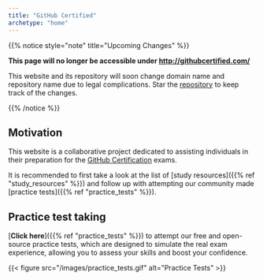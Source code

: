 ```yaml
---
title: "GitHub Certified"
archetype: "home"
---
```


{{% notice style="note" title="Upcoming Changes" %}}

**This page will no longer be accessible under http://githubcertified.com/**


This website and its repository will soon change domain name and repository name due to legal complications. Star the [repository](https://github.com/FidelusAleksander/ghcertified) to keep track of the changes.


{{% /notice %}}

##  Motivation 

This website is a collaborative project dedicated to assisting individuals in their preparation for the [GitHub Certification](https://resources.github.com/learn/certifications/) exams.

It is recommended to first take a look at the list of [study resources]({{% ref "study_resources" %}}) and follow up with attempting our community made [practice tests]({{% ref "practice_tests" %}}).


## Practice test taking


[**Click here**]({{% ref "practice_tests" %}}) to attempt our free and open-source practice tests, which are designed to simulate the real exam experience, allowing you to assess your skills and boost your confidence.

{{< figure src="/images/practice_tests.gif" alt="Practice Tests" >}}
